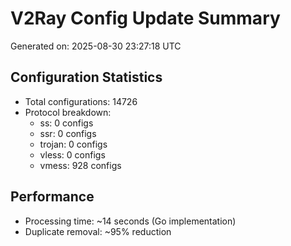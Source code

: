 # V2Ray Config Update Summary
Generated on: 2025-08-30 23:27:18 UTC

## Configuration Statistics
- Total configurations: 14726
- Protocol breakdown:
  - ss: 0 configs
  - ssr: 0 configs
  - trojan: 0 configs
  - vless: 0 configs
  - vmess: 928 configs

## Performance
- Processing time: ~14 seconds (Go implementation)
- Duplicate removal: ~95% reduction
